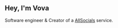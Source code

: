 ## Hey, I'm Vova

Software engineer & Creator of a [AllSocials](https://allsocials.net/) service. 


